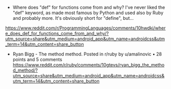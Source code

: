 

* Where does "def" for functions come from and why? I've never liked the "def" keyword, as made most famous by Python and used also by Ruby and probably more. It's obviously short for "define", but...

https://www.reddit.com/r/ProgrammingLanguages/comments/10hwdki/where_does_def_for_functions_come_from_and_why/?utm_source=share&utm_medium=android_app&utm_name=androidcss&utm_term=14&utm_content=share_button

* Ryan Bigg - The method method. Posted in r/ruby by u/amalinovic • 28 points and 5 comments
https://www.reddit.com/r/ruby/comments/10gtevs/ryan_bigg_the_method_method/?utm_source=share&utm_medium=android_app&utm_name=androidcss&utm_term=14&utm_content=share_button

